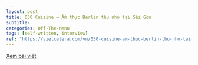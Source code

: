 ```yaml
---
layout: post
title: 030 Cuisine — Ẩm thực Berlin thu nhỏ tại Sài Gòn
subtitle:
categories: Off-The-Menu
tags: [self-written, interview]
ref: "https://vietcetera.com/vn/030-cuisine-am-thuc-berlin-thu-nho-tai-sai-gon"
---
```

[Xem bài viết](https://vietcetera.com/vn/030-cuisine-am-thuc-berlin-thu-nho-tai-sai-gon)
